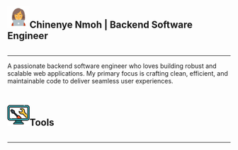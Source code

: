 <div style="display: flex; align-items: center;">
    <h2><img src="image-1.png" alt="Image 1" height="50" width="50">Chinenye Nmoh | Backend Software Engineer</h2>
</div>
<hr>

A passionate backend software engineer who loves building robust and scalable web applications. My primary focus is crafting clean, efficient, and maintainable code to deliver seamless user experiences.

<div style="display: flex; align-items: center;">
    <h2><img src="image-2.png" alt="Image 2" height="50">Tools</h2>
</div>
<hr>
